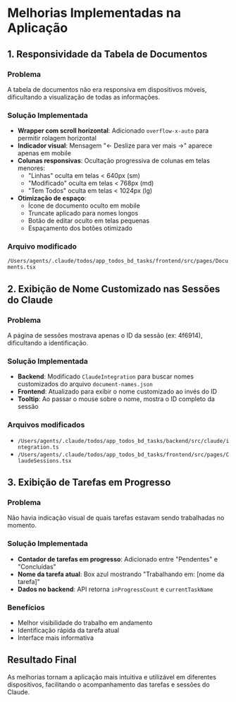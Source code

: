 # Melhorias Implementadas na Aplicação

## 1. Responsividade da Tabela de Documentos

### Problema
A tabela de documentos não era responsiva em dispositivos móveis, dificultando a visualização de todas as informações.

### Solução Implementada
- **Wrapper com scroll horizontal**: Adicionado `overflow-x-auto` para permitir rolagem horizontal
- **Indicador visual**: Mensagem "← Deslize para ver mais →" aparece apenas em mobile
- **Colunas responsivas**: Ocultação progressiva de colunas em telas menores:
  - "Linhas" oculta em telas < 640px (sm)
  - "Modificado" oculta em telas < 768px (md)
  - "Tem Todos" oculta em telas < 1024px (lg)
- **Otimização de espaço**:
  - Ícone de documento oculto em mobile
  - Truncate aplicado para nomes longos
  - Botão de editar oculto em telas pequenas
  - Espaçamento dos botões otimizado

### Arquivo modificado
`/Users/agents/.claude/todos/app_todos_bd_tasks/frontend/src/pages/Documents.tsx`

## 2. Exibição de Nome Customizado nas Sessões do Claude

### Problema
A página de sessões mostrava apenas o ID da sessão (ex: 4f6914), dificultando a identificação.

### Solução Implementada
- **Backend**: Modificado `ClaudeIntegration` para buscar nomes customizados do arquivo `document-names.json`
- **Frontend**: Atualizado para exibir o nome customizado ao invés do ID
- **Tooltip**: Ao passar o mouse sobre o nome, mostra o ID completo da sessão

### Arquivos modificados
- `/Users/agents/.claude/todos/app_todos_bd_tasks/backend/src/claude/integration.ts`
- `/Users/agents/.claude/todos/app_todos_bd_tasks/frontend/src/pages/ClaudeSessions.tsx`

## 3. Exibição de Tarefas em Progresso

### Problema
Não havia indicação visual de quais tarefas estavam sendo trabalhadas no momento.

### Solução Implementada
- **Contador de tarefas em progresso**: Adicionado entre "Pendentes" e "Concluídas"
- **Nome da tarefa atual**: Box azul mostrando "Trabalhando em: [nome da tarefa]"
- **Dados no backend**: API retorna `inProgressCount` e `currentTaskName`

### Benefícios
- Melhor visibilidade do trabalho em andamento
- Identificação rápida da tarefa atual
- Interface mais informativa

## Resultado Final
As melhorias tornam a aplicação mais intuitiva e utilizável em diferentes dispositivos, facilitando o acompanhamento das tarefas e sessões do Claude.